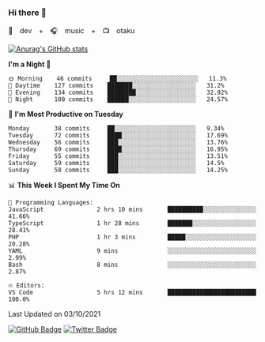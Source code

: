 ### Hi there 👋

🚀　dev　+　🎧　music　+　📺　otaku


[![Anurag's GitHub stats](https://github-readme-stats.vercel.app/api?username=koheitasaka&count_private=true&show_icons=true&theme=monokai)](https://github.com/koheitasaka/github-readme-stats)

<!--START_SECTION:waka-->
**I'm a Night 🦉** 

```text
🌞 Morning    46 commits     ██░░░░░░░░░░░░░░░░░░░░░░░   11.3% 
🌆 Daytime    127 commits    ███████░░░░░░░░░░░░░░░░░░   31.2% 
🌃 Evening    134 commits    ████████░░░░░░░░░░░░░░░░░   32.92% 
🌙 Night      100 commits    ██████░░░░░░░░░░░░░░░░░░░   24.57%

```
📅 **I'm Most Productive on Tuesday** 

```text
Monday       38 commits     ██░░░░░░░░░░░░░░░░░░░░░░░   9.34% 
Tuesday      72 commits     ████░░░░░░░░░░░░░░░░░░░░░   17.69% 
Wednesday    56 commits     ███░░░░░░░░░░░░░░░░░░░░░░   13.76% 
Thursday     69 commits     ████░░░░░░░░░░░░░░░░░░░░░   16.95% 
Friday       55 commits     ███░░░░░░░░░░░░░░░░░░░░░░   13.51% 
Saturday     59 commits     ███░░░░░░░░░░░░░░░░░░░░░░   14.5% 
Sunday       58 commits     ███░░░░░░░░░░░░░░░░░░░░░░   14.25%

```


📊 **This Week I Spent My Time On** 

```text
💬 Programming Languages: 
JavaScript               2 hrs 10 mins       ██████████░░░░░░░░░░░░░░░   41.66% 
TypeScript               1 hr 28 mins        ███████░░░░░░░░░░░░░░░░░░   28.41% 
PHP                      1 hr 3 mins         █████░░░░░░░░░░░░░░░░░░░░   20.28% 
YAML                     9 mins              ░░░░░░░░░░░░░░░░░░░░░░░░░   2.99% 
Bash                     8 mins              ░░░░░░░░░░░░░░░░░░░░░░░░░   2.87%

🔥 Editors: 
VS Code                  5 hrs 12 mins       █████████████████████████   100.0%

```


 Last Updated on 03/10/2021
<!--END_SECTION:waka-->

[![GitHub Badge](https://img.shields.io/badge/GitHub-100000?style=for-the-badge&logo=github&logoColor=white)](https://github.com/koheitasaka)
[![Twitter Badge](https://img.shields.io/badge/Twitter-1DA1F2?style=for-the-badge&logo=twitter&logoColor=white)](https://twitter.com/sleep_asleep_)
